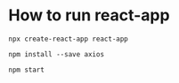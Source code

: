 # How to run react-app 

```npx create-react-app react-app```

```npm install --save axios```

```npm start```

